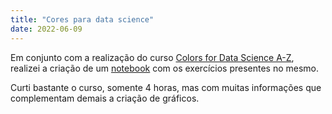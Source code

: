 ```yaml
---
title: "Cores para data science"
date: 2022-06-09
---
```

Em conjunto com a realização do curso [Colors for Data Science A-Z](https://www.udemy.com/course/colordata/), realizei a criação de um [notebook](https://github.com/CaioMizerkowski/CaioMizerkowski.github.io/blob/master/_drafts/projeto-cores-para-data-science.ipynb) com os exercícios presentes no mesmo.

Curti bastante o curso, somente 4 horas, mas com muitas informações que complementam demais a criação de gráficos.